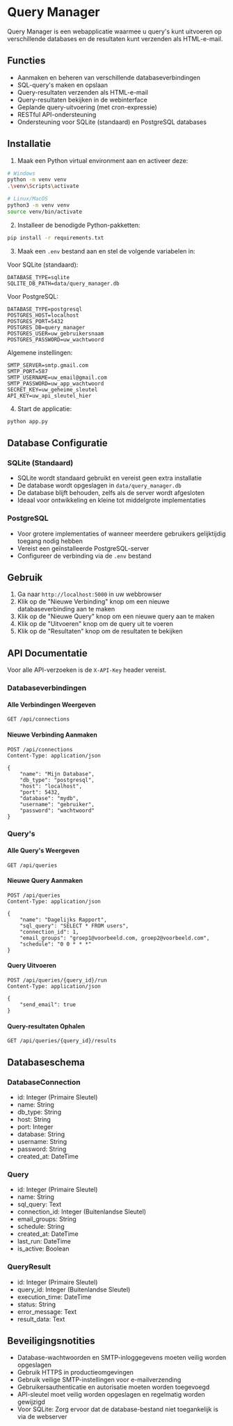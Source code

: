 # Query Manager

Query Manager is een webapplicatie waarmee u query's kunt uitvoeren op verschillende databases en de resultaten kunt verzenden als HTML-e-mail.

## Functies

- Aanmaken en beheren van verschillende databaseverbindingen
- SQL-query's maken en opslaan
- Query-resultaten verzenden als HTML-e-mail
- Query-resultaten bekijken in de webinterface
- Geplande query-uitvoering (met cron-expressie)
- RESTful API-ondersteuning
- Ondersteuning voor SQLite (standaard) en PostgreSQL databases

## Installatie

1. Maak een Python virtual environment aan en activeer deze:
```bash
# Windows
python -m venv venv
.\venv\Scripts\activate

# Linux/MacOS
python3 -m venv venv
source venv/bin/activate
```

2. Installeer de benodigde Python-pakketten:
```bash
pip install -r requirements.txt
```

3. Maak een `.env` bestand aan en stel de volgende variabelen in:

Voor SQLite (standaard):
```
DATABASE_TYPE=sqlite
SQLITE_DB_PATH=data/query_manager.db
```

Voor PostgreSQL:
```
DATABASE_TYPE=postgresql
POSTGRES_HOST=localhost
POSTGRES_PORT=5432
POSTGRES_DB=query_manager
POSTGRES_USER=uw_gebruikersnaam
POSTGRES_PASSWORD=uw_wachtwoord
```

Algemene instellingen:
```
SMTP_SERVER=smtp.gmail.com
SMTP_PORT=587
SMTP_USERNAME=uw_email@gmail.com
SMTP_PASSWORD=uw_app_wachtwoord
SECRET_KEY=uw_geheime_sleutel
API_KEY=uw_api_sleutel_hier
```

4. Start de applicatie:
```bash
python app.py
```

## Database Configuratie

### SQLite (Standaard)
- SQLite wordt standaard gebruikt en vereist geen extra installatie
- De database wordt opgeslagen in `data/query_manager.db`
- De database blijft behouden, zelfs als de server wordt afgesloten
- Ideaal voor ontwikkeling en kleine tot middelgrote implementaties

### PostgreSQL
- Voor grotere implementaties of wanneer meerdere gebruikers gelijktijdig toegang nodig hebben
- Vereist een geïnstalleerde PostgreSQL-server
- Configureer de verbinding via de `.env` bestand

## Gebruik

1. Ga naar `http://localhost:5000` in uw webbrowser
2. Klik op de "Nieuwe Verbinding" knop om een nieuwe databaseverbinding aan te maken
3. Klik op de "Nieuwe Query" knop om een nieuwe query aan te maken
4. Klik op de "Uitvoeren" knop om de query uit te voeren
5. Klik op de "Resultaten" knop om de resultaten te bekijken

## API Documentatie

Voor alle API-verzoeken is de `X-API-Key` header vereist.

### Databaseverbindingen

#### Alle Verbindingen Weergeven
```http
GET /api/connections
```

#### Nieuwe Verbinding Aanmaken
```http
POST /api/connections
Content-Type: application/json

{
    "name": "Mijn Database",
    "db_type": "postgresql",
    "host": "localhost",
    "port": 5432,
    "database": "mydb",
    "username": "gebruiker",
    "password": "wachtwoord"
}
```

### Query's

#### Alle Query's Weergeven
```http
GET /api/queries
```

#### Nieuwe Query Aanmaken
```http
POST /api/queries
Content-Type: application/json

{
    "name": "Dagelijks Rapport",
    "sql_query": "SELECT * FROM users",
    "connection_id": 1,
    "email_groups": "groep1@voorbeeld.com, groep2@voorbeeld.com",
    "schedule": "0 0 * * *"
}
```

#### Query Uitvoeren
```http
POST /api/queries/{query_id}/run
Content-Type: application/json

{
    "send_email": true
}
```

#### Query-resultaten Ophalen
```http
GET /api/queries/{query_id}/results
```

## Databaseschema

### DatabaseConnection
- id: Integer (Primaire Sleutel)
- name: String
- db_type: String
- host: String
- port: Integer
- database: String
- username: String
- password: String
- created_at: DateTime

### Query
- id: Integer (Primaire Sleutel)
- name: String
- sql_query: Text
- connection_id: Integer (Buitenlandse Sleutel)
- email_groups: String
- schedule: String
- created_at: DateTime
- last_run: DateTime
- is_active: Boolean

### QueryResult
- id: Integer (Primaire Sleutel)
- query_id: Integer (Buitenlandse Sleutel)
- execution_time: DateTime
- status: String
- error_message: Text
- result_data: Text

## Beveiligingsnotities

- Database-wachtwoorden en SMTP-inloggegevens moeten veilig worden opgeslagen
- Gebruik HTTPS in productieomgevingen
- Gebruik veilige SMTP-instellingen voor e-mailverzending
- Gebruikersauthenticatie en autorisatie moeten worden toegevoegd
- API-sleutel moet veilig worden opgeslagen en regelmatig worden gewijzigd
- Voor SQLite: Zorg ervoor dat de database-bestand niet toegankelijk is via de webserver
